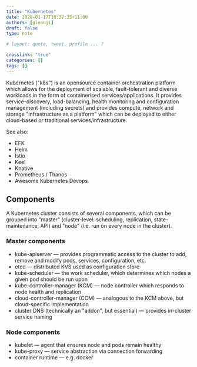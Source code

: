 ```yaml
---
title: "Kubernetes"
date: 2020-01-17T10:37:35+11:00
authors: [glennji]
draft: false
type: note

# layout: quote, tweet, profile ... ?

crosslink: "true"
categories: []
tags: []
---
```

Kubernetes ("k8s") is an opensource container orchestration platform which allows for the deployment of scalable, fault-tolerant and diverse workloads in the form of containerised services/applications. It provides service-discovery, load-balancing, health monitoring and configuration management (including secrets) and provides compute, network and storage "infrastructure as a platform" which can be deployed to either cloud-based or traditional services/infrastructure.

See also:

- EFK
- Helm
- Istio
- Keel
- Knative
- Prometheus / Thanos
- Awesome Kubernetes Devops

## Components
A Kubernetes cluster consists of several components, which can be grouped into "master" (cluster-level: scheduling, replication, state-maintenance, API) and "node" (i.e. run on every node in the cluster).

### Master components
- kube-apiserver — provides programmatic access to the cluster to add, remove and modify pods, services, configuration, etc.
- etcd — distributed KVS used as configuration store
- kube-scheduler — the work scheduler, which determines which nodes a given pod should be run upon
- kube-controller-manager (KCM) — node controller which responds to node health and replication
- cloud-controller-manager (CCM) — analogous to the KCM above, but cloud-specific implementation
- cluster DNS (technically an "addon", but essential) — provides in-cluster service naming

### Node components
- kubelet — agent that ensures node and pods remain healthy
- kube-proxy — service abstraction via connection forwarding
- container runtime — e.g. docker




